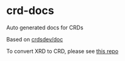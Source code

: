 # crd-docs
Auto generated docs for CRDs


Based on [crdsdev/doc](https://github.com/crdsdev/doc)

To convert XRD to CRD, please see [this repo](https://github.com/punasusi/xrdconvert)


